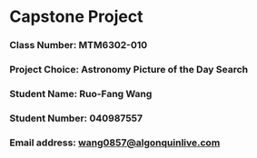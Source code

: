 # Capstone Project

### Class Number: MTM6302-010
### Project Choice: Astronomy Picture of the Day Search
### Student Name: Ruo-Fang Wang
### Student Number: 040987557
### Email address: wang0857@algonquinlive.com